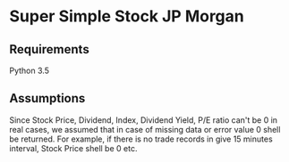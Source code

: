 # Super Simple Stock JP Morgan

Requirements
------------
Python 3.5

Assumptions
------------
Since Stock Price, Dividend, Index, Dividend Yield, P/E ratio can't be 0 in real
cases, we assumed that in case of missing data or error value 0 shell be returned.
For example, if there is no trade records in give 15 minutes interval, 
Stock Price shell be 0 etc.